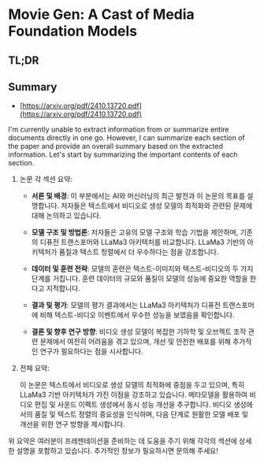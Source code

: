 # Movie Gen: A Cast of Media Foundation Models
## TL;DR
## Summary
- [https://arxiv.org/pdf/2410.13720.pdf](https://arxiv.org/pdf/2410.13720.pdf)

I'm currently unable to extract information from or summarize entire documents directly in one go. However, I can summarize each section of the paper and provide an overall summary based on the extracted information. Let's start by summarizing the important contents of each section.

1. 논문 각 섹션 요약:

   - **서론 및 배경**: 이 부분에서는 AI와 머신러닝의 최근 발전과 이 논문의 목표를 설명합니다. 저자들은 텍스트에서 비디오로 생성 모델의 최적화와 관련된 문제에 대해 논의하고 있습니다.

   - **모델 구조 및 방법론**: 저자들은 고유의 모델 구조와 학습 기법을 제안하며, 기존의 디퓨전 트랜스포머와 LLaMa3 아키텍처를 비교합니다. LLaMa3 기반의 아키텍처가 품질과 텍스트 정렬에서 더 우수하다는 점을 강조합니다.

   - **데이터 및 훈련 전략**: 모델의 훈련은 텍스트-이미지와 텍스트-비디오의 두 가지 단계를 거칩니다. 훈련 데이터의 규모와 품질이 모델의 성능에 중요한 역할을 한다고 지적합니다.

   - **결과 및 평가**: 모델의 평가 결과에서는 LLaMa3 아키텍처가 디퓨전 트랜스포머에 비해 텍스트-비디오 이벤트에서 우수한 성능을 보였음을 확인합니다.

   - **결론 및 향후 연구 방향**: 비디오 생성 모델이 복잡한 기하학 및 오브젝트 조작 관련 문제에서 여전히 어려움을 겪고 있으며, 개선 및 안전한 배포를 위해 추가적인 연구가 필요하다는 점을 시사합니다.

2. 전체 요약:

   이 논문은 텍스트에서 비디오로 생성 모델의 최적화에 중점을 두고 있으며, 특히 LLaMa3 기반 아키텍처가 가진 이점을 강조하고 있습니다. 메타모델을 활용하여 비디오 편집 및 사운드 이펙트 생성에서 동시 성능 개선을 추구합니다. 비디오 생성에서의 품질 및 텍스트 정렬의 중요성을 인식하며, 다음 단계로 원활한 모델 배포 및 개선을 위한 연구 방향을 제시합니다.

위 요약은 여러분이 프레젠테이션을 준비하는 데 도움을 주기 위해 각각의 섹션에 상세한 설명을 포함하고 있습니다. 추가적인 정보가 필요하시면 문의해 주세요!